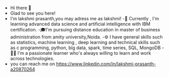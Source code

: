 -  Hi there 👋
- Glad to see you here!
- I'm lakshmi prasanth,you may adress me as lakshmi!
-📕 Currently , I'm learning advanced data science and artificial intelligence with IBM certification.
-🎓I'm pursuing distance education in master of business administration from amity university,Noida.
-⚙️ I have general skills such as statistics, machine learning , deep learning and technical skills such as c programming, python, big data, spark, time series, SQL, MongoDB
-🧑‍💻 I'm a passionate learner who's always willing to learn and work across technologies.
-  you can reach  me on https://www.linkedin.com/in/lakshmi-prasanth-a20870264
